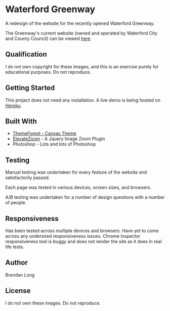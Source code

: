 # Waterford Greenway

A redesign of the website for the recently opened Waterford Greenway.

The Greenway's current website (owned and operated by Waterford City and County Council) can be viewed [here](http://www.visitwaterfordgreenway.com/)


## Qualification
I do not own copyright for these images, and this is an exercise purely for educational purposes. Do not reproduce.


## Getting Started
This project does not need any installation. A live demo is being hosted on [Heroku](https://com-waterford-greenway.herokuapp.com/index.html).


## Built With

- [ThemeForest - Canvas Theme](https://themeforest.net/item/canvas-the-multipurpose-html5-template/9228123)
- [ElevateZoom](http://www.elevateweb.co.uk/image-zoom) - A Jquery Image Zoom Plugin
- Photoshop - Lots and lots of Photoshop


## Testing
Manual testing was undertaken for every feature of the website and satisfactorily passed.

Each page was tested in various devices, screen sizes, and browsers.

A/B testing was undertaken for a number of design questions with a number of people.


## Responsiveness
Has been tested across multiple devices and browsers. Have yet to come across any undersired responsiveness issues.
Chrome Inspector responsiveness tool is buggy and does not render the site as it does in real life tests.

## Author
Brendan Long

## License
I do not own these images. Do not reproduce.


